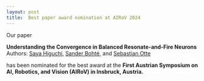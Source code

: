 ```yaml
---
layout: post
title:  Best paper award nomination at AIRoV 2024
---
```


Our paper 

**Understanding the Convergence in Balanced Resonate-and-Fire Neurons**<br>
Authors: [Saya Higuchi](/team/saya), [Sander Bohté](https://homepages.cwi.nl/~sbohte), and [Sebastian Otte](/team/sebastian)

has been nominated for the best award at the **First Austrian Symposium on AI, Robotics, and Vision (AIRoV) in Insbruck, Austria.**

